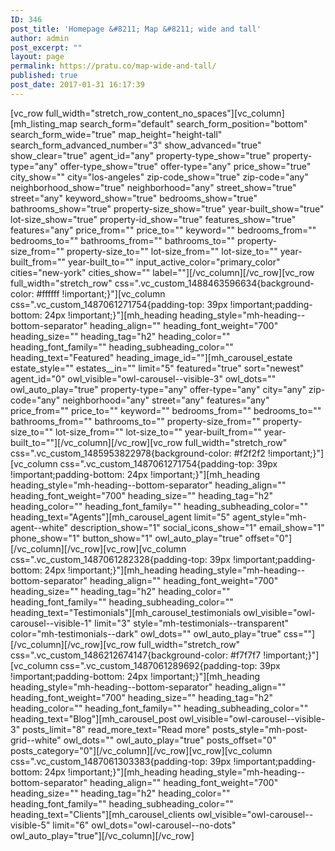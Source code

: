 ```yaml
---
ID: 346
post_title: 'Homepage &#8211; Map &#8211; wide and tall'
author: admin
post_excerpt: ""
layout: page
permalink: https://pratu.co/map-wide-and-tall/
published: true
post_date: 2017-01-31 16:17:39
---
```

[vc_row full_width="stretch_row_content_no_spaces"][vc_column][mh_listing_map search_form="default" search_form_position="bottom" search_form_wide="true" map_height="height-tall" search_form_advanced_number="3" show_advanced="true" show_clear="true" agent_id="any" property-type_show="true" property-type="any" offer-type_show="true" offer-type="any" price_show="true" city_show="" city="los-angeles" zip-code_show="true" zip-code="any" neighborhood_show="true" neighborhood="any" street_show="true" street="any" keyword_show="true" bedrooms_show="true" bathrooms_show="true" property-size_show="true" year-built_show="true" lot-size_show="true" property-id_show="true" features_show="true" features="any" price_from="" price_to="" keyword="" bedrooms_from="" bedrooms_to="" bathrooms_from="" bathrooms_to="" property-size_from="" property-size_to="" lot-size_from="" lot-size_to="" year-built_from="" year-built_to="" input_active_color="primary_color" cities="new-york" cities_show="" label=""][/vc_column][/vc_row][vc_row full_width="stretch_row" css=".vc_custom_1488463596634{background-color: #ffffff !important;}"][vc_column css=".vc_custom_1487061271754{padding-top: 39px !important;padding-bottom: 24px !important;}"][mh_heading heading_style="mh-heading--bottom-separator" heading_align="" heading_font_weight="700" heading_size="" heading_tag="h2" heading_color="" heading_font_family="" heading_subheading_color="" heading_text="Featured" heading_image_id=""][mh_carousel_estate estate_style="" estates__in="" limit="5" featured="true" sort="newest" agent_id="0" owl_visible="owl-carousel--visible-3" owl_dots="" owl_auto_play="true" property-type="any" offer-type="any" city="any" zip-code="any" neighborhood="any" street="any" features="any" price_from="" price_to="" keyword="" bedrooms_from="" bedrooms_to="" bathrooms_from="" bathrooms_to="" property-size_from="" property-size_to="" lot-size_from="" lot-size_to="" year-built_from="" year-built_to=""][/vc_column][/vc_row][vc_row full_width="stretch_row" css=".vc_custom_1485953822978{background-color: #f2f2f2 !important;}"][vc_column css=".vc_custom_1487061271754{padding-top: 39px !important;padding-bottom: 24px !important;}"][mh_heading heading_style="mh-heading--bottom-separator" heading_align="" heading_font_weight="700" heading_size="" heading_tag="h2" heading_color="" heading_font_family="" heading_subheading_color="" heading_text="Agents"][mh_carousel_agent limit="5" agent_style="mh-agent--white" description_show="1" social_icons_show="1" email_show="1" phone_show="1" button_show="1" owl_auto_play="true" offset="0"][/vc_column][/vc_row][vc_row][vc_column css=".vc_custom_1487061282328{padding-top: 39px !important;padding-bottom: 24px !important;}"][mh_heading heading_style="mh-heading--bottom-separator" heading_align="" heading_font_weight="700" heading_size="" heading_tag="h2" heading_color="" heading_font_family="" heading_subheading_color="" heading_text="Testimonials"][mh_carousel_testimonials owl_visible="owl-carousel--visible-1" limit="3" style="mh-testimonials--transparent" color="mh-testimonials--dark" owl_dots="" owl_auto_play="true" css=""][/vc_column][/vc_row][vc_row full_width="stretch_row" css=".vc_custom_1486212674147{background-color: #f7f7f7 !important;}"][vc_column css=".vc_custom_1487061289692{padding-top: 39px !important;padding-bottom: 24px !important;}"][mh_heading heading_style="mh-heading--bottom-separator" heading_align="" heading_font_weight="700" heading_size="" heading_tag="h2" heading_color="" heading_font_family="" heading_subheading_color="" heading_text="Blog"][mh_carousel_post owl_visible="owl-carousel--visible-3" posts_limit="8" read_more_text="Read more" posts_style="mh-post-grid--white" owl_dots="" owl_auto_play="true" posts_offset="0" posts_category="0"][/vc_column][/vc_row][vc_row][vc_column css=".vc_custom_1487061303383{padding-top: 39px !important;padding-bottom: 24px !important;}"][mh_heading heading_style="mh-heading--bottom-separator" heading_align="" heading_font_weight="700" heading_size="" heading_tag="h2" heading_color="" heading_font_family="" heading_subheading_color="" heading_text="Clients"][mh_carousel_clients owl_visible="owl-carousel--visible-5" limit="6" owl_dots="owl-carousel--no-dots" owl_auto_play="true"][/vc_column][/vc_row]